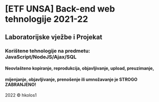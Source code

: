 # [ETF UNSA] Back-end web tehnologije 2021-22
## Laboratorijske vježbe i Projekat

### Korištene tehnologije na predmetu: JavaScript/NodeJS/Ajax/SQL

#### Neovlašteno kopiranje, reprodukcija, objavljivanje, upload, preuzimanje, 
#### mijenjanje, objavljivanje, prenošenje ili umnožavanje je STROGO ZABRANJENO!

2022 © hkolos1 
